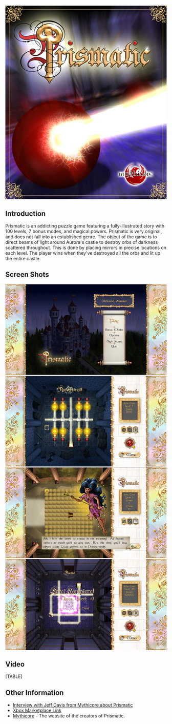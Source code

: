 ![Prismatic box.jpg](/media/migrated_media-Prismatic_box.jpg)

## Introduction

Prismatic is an addicting puzzle game featuring a fully-illustrated story with 100 levels, 7 bonus modes, and magical powers. Prismatic is very original, and does not fall into an established genre. The object of the game is to direct beams of light around Aurora's castle to destroy orbs of darkness scattered throughout. This is done by placing mirrors in precise locations on each level. The player wins when they've destroyed all the orbs and lit up the entire castle.

## Screen Shots

![PrismaticXNAscreen1.jpg](/media/migrated_media-PrismaticXNAscreen1.jpg) ![PrismaticXNAscreen2.jpg](/media/migrated_media-PrismaticXNAscreen2.jpg) ![PrismaticXNAscreen3.jpg](/media/migrated_media-PrismaticXNAscreen3.jpg) ![PrismaticXNAscreen4.jpg](/media/migrated_media-PrismaticXNAscreen4.jpg)

## Video

[TABLE]

## Other Information

-   [Interview with Jeff Davis from Mythicore about Prismatic](/frb/docs/index.php?title=Games:Prismatic:Interview_June_2_2009.md "Games:Prismatic:Interview June 2 2009")
-   [Xbox Marketplace Link](http://marketplace.xbox.com/en-US/games/media/66acd000-77fe-1000-9115-d8025855021f/)
-   [Mythicore](http://mythicore.com/) - The website of the creators of Prismatic.
